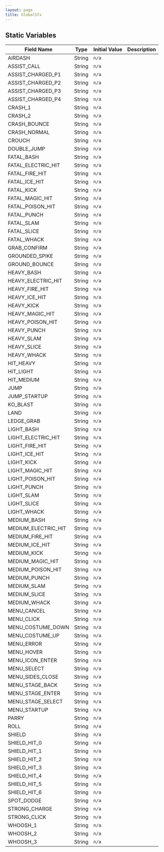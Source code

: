 ```yaml
---
layout: page
title: GlobalSfx
---
```


## Static Variables

| Field Name | Type | Initial Value | Description |
| ------------ | ------ | --------------- | ------------- |
| AIRDASH | String | `n/a` |  |
| ASSIST_CALL | String | `n/a` |  |
| ASSIST_CHARGED_P1 | String | `n/a` |  |
| ASSIST_CHARGED_P2 | String | `n/a` |  |
| ASSIST_CHARGED_P3 | String | `n/a` |  |
| ASSIST_CHARGED_P4 | String | `n/a` |  |
| CRASH_1 | String | `n/a` |  |
| CRASH_2 | String | `n/a` |  |
| CRASH_BOUNCE | String | `n/a` |  |
| CRASH_NORMAL | String | `n/a` |  |
| CROUCH | String | `n/a` |  |
| DOUBLE_JUMP | String | `n/a` |  |
| FATAL_BASH | String | `n/a` |  |
| FATAL_ELECTRIC_HIT | String | `n/a` |  |
| FATAL_FIRE_HIT | String | `n/a` |  |
| FATAL_ICE_HIT | String | `n/a` |  |
| FATAL_KICK | String | `n/a` |  |
| FATAL_MAGIC_HIT | String | `n/a` |  |
| FATAL_POISON_HIT | String | `n/a` |  |
| FATAL_PUNCH | String | `n/a` |  |
| FATAL_SLAM | String | `n/a` |  |
| FATAL_SLICE | String | `n/a` |  |
| FATAL_WHACK | String | `n/a` |  |
| GRAB_CONFIRM | String | `n/a` |  |
| GROUNDED_SPIKE | String | `n/a` |  |
| GROUND_BOUNCE | String | `n/a` |  |
| HEAVY_BASH | String | `n/a` |  |
| HEAVY_ELECTRIC_HIT | String | `n/a` |  |
| HEAVY_FIRE_HIT | String | `n/a` |  |
| HEAVY_ICE_HIT | String | `n/a` |  |
| HEAVY_KICK | String | `n/a` |  |
| HEAVY_MAGIC_HIT | String | `n/a` |  |
| HEAVY_POISON_HIT | String | `n/a` |  |
| HEAVY_PUNCH | String | `n/a` |  |
| HEAVY_SLAM | String | `n/a` |  |
| HEAVY_SLICE | String | `n/a` |  |
| HEAVY_WHACK | String | `n/a` |  |
| HIT_HEAVY | String | `n/a` |  |
| HIT_LIGHT | String | `n/a` |  |
| HIT_MEDIUM | String | `n/a` |  |
| JUMP | String | `n/a` |  |
| JUMP_STARTUP | String | `n/a` |  |
| KO_BLAST | String | `n/a` |  |
| LAND | String | `n/a` |  |
| LEDGE_GRAB | String | `n/a` |  |
| LIGHT_BASH | String | `n/a` |  |
| LIGHT_ELECTRIC_HIT | String | `n/a` |  |
| LIGHT_FIRE_HIT | String | `n/a` |  |
| LIGHT_ICE_HIT | String | `n/a` |  |
| LIGHT_KICK | String | `n/a` |  |
| LIGHT_MAGIC_HIT | String | `n/a` |  |
| LIGHT_POISON_HIT | String | `n/a` |  |
| LIGHT_PUNCH | String | `n/a` |  |
| LIGHT_SLAM | String | `n/a` |  |
| LIGHT_SLICE | String | `n/a` |  |
| LIGHT_WHACK | String | `n/a` |  |
| MEDIUM_BASH | String | `n/a` |  |
| MEDIUM_ELECTRIC_HIT | String | `n/a` |  |
| MEDIUM_FIRE_HIT | String | `n/a` |  |
| MEDIUM_ICE_HIT | String | `n/a` |  |
| MEDIUM_KICK | String | `n/a` |  |
| MEDIUM_MAGIC_HIT | String | `n/a` |  |
| MEDIUM_POISON_HIT | String | `n/a` |  |
| MEDIUM_PUNCH | String | `n/a` |  |
| MEDIUM_SLAM | String | `n/a` |  |
| MEDIUM_SLICE | String | `n/a` |  |
| MEDIUM_WHACK | String | `n/a` |  |
| MENU_CANCEL | String | `n/a` |  |
| MENU_CLICK | String | `n/a` |  |
| MENU_COSTUME_DOWN | String | `n/a` |  |
| MENU_COSTUME_UP | String | `n/a` |  |
| MENU_ERROR | String | `n/a` |  |
| MENU_HOVER | String | `n/a` |  |
| MENU_ICON_ENTER | String | `n/a` |  |
| MENU_SELECT | String | `n/a` |  |
| MENU_SIDES_CLOSE | String | `n/a` |  |
| MENU_STAGE_BACK | String | `n/a` |  |
| MENU_STAGE_ENTER | String | `n/a` |  |
| MENU_STAGE_SELECT | String | `n/a` |  |
| MENU_STARTUP | String | `n/a` |  |
| PARRY | String | `n/a` |  |
| ROLL | String | `n/a` |  |
| SHIELD | String | `n/a` |  |
| SHIELD_HIT_0 | String | `n/a` |  |
| SHIELD_HIT_1 | String | `n/a` |  |
| SHIELD_HIT_2 | String | `n/a` |  |
| SHIELD_HIT_3 | String | `n/a` |  |
| SHIELD_HIT_4 | String | `n/a` |  |
| SHIELD_HIT_5 | String | `n/a` |  |
| SHIELD_HIT_6 | String | `n/a` |  |
| SPOT_DODGE | String | `n/a` |  |
| STRONG_CHARGE | String | `n/a` |  |
| STRONG_CLICK | String | `n/a` |  |
| WHOOSH_1 | String | `n/a` |  |
| WHOOSH_2 | String | `n/a` |  |
| WHOOSH_3 | String | `n/a` |  |


